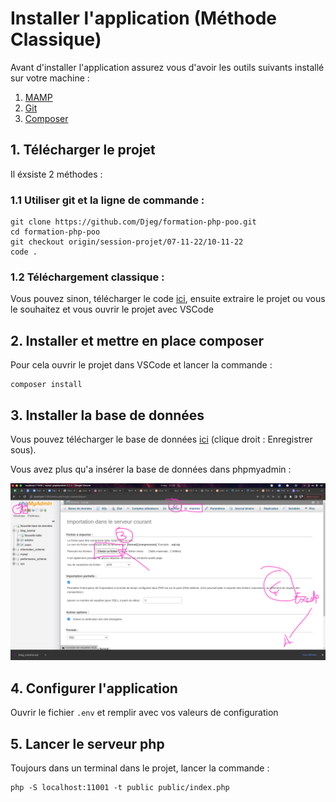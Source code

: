 # Installer l'application (Méthode Classique)

Avant d'installer l'application assurez vous d'avoir les outils suivants
installé sur votre machine :

1. [MAMP](https://www.mamp.info/en/downloads/)
2. [Git](https://git-scm.com/download/win)
3. [Composer](https://getcomposer.org/download/)

## 1. Télécharger le projet

Il éxsiste 2 méthodes :

### 1.1 Utiliser git et la ligne de commande :

```
git clone https://github.com/Djeg/formation-php-poo.git
cd formation-php-poo
git checkout origin/session-projet/07-11-22/10-11-22
code .
```

### 1.2 Téléchargement classique :

Vous pouvez sinon, télécharger le code [ici](https://github.com/Djeg/formation-php-poo/archive/refs/heads/session-projet/07-11-22/10-11-22.zip),
ensuite extraire le projet ou vous le souhaitez et vous ouvrir le projet avec VSCode

## 2. Installer et mettre en place composer

Pour cela ouvrir le projet dans VSCode et lancer la commande :

```
composer install
```

## 3. Installer la base de données

Vous pouvez télécharger le base de données [ici](https://raw.githubusercontent.com/Djeg/formation-php-poo/session-projet/07-11-22/10-11-22/assets/blog_tutorial.sql) (clique droit : Enregistrer sous).

Vous avez plus qu'a insérer la base de données dans phpmyadmin :

![phpmyadmin](./assets/phpmyadmin.png)

## 4. Configurer l'application

Ouvrir le fichier `.env` et remplir avec vos valeurs de configuration

## 5. Lancer le serveur php

Toujours dans un terminal dans le projet, lancer la commande :

```
php -S localhost:11001 -t public public/index.php
```
